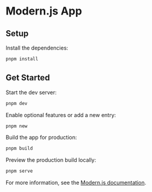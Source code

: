 # Modern.js App

## Setup

Install the dependencies:

```bash
pnpm install
```

## Get Started

Start the dev server:

```bash
pnpm dev
```

Enable optional features or add a new entry:

```bash
pnpm new
```

Build the app for production:

```bash
pnpm build 
```

Preview the production build locally:

```bash
pnpm serve
```

For more information, see the [Modern.js documentation](https://modernjs.dev/en).
